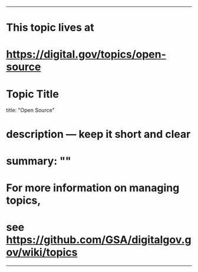 
---
# This topic lives at
# https://digital.gov/topics/open-source

# Topic Title
title: "Open Source"

# description — keep it short and clear
# summary: ""


# For more information on managing topics,
# see https://github.com/GSA/digitalgov.gov/wiki/topics
---